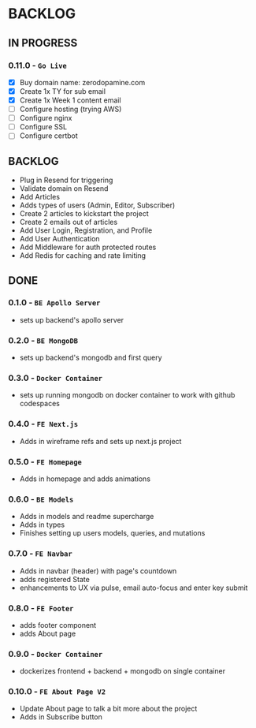# BACKLOG

## IN PROGRESS
### **0.11.0** - `Go Live`
- [X] Buy domain name: zerodopamine.com
- [X] Create 1x TY for sub email
- [X] Create 1x Week 1 content email
- [ ] Configure hosting (trying AWS)
- [ ] Configure nginx
- [ ] Configure SSL
- [ ] Configure certbot

## BACKLOG
- Plug in Resend for triggering
- Validate domain on Resend
- Add Articles
- Adds types of users (Admin, Editor, Subscriber)
- Create 2 articles to kickstart the project
- Create 2 emails out of articles
- Add User Login, Registration, and Profile
- Add User Authentication
- Add Middleware for auth protected routes
- Add Redis for caching and rate limiting

## DONE
### **0.1.0** - `BE Apollo Server`
- sets up backend's apollo server

### **0.2.0** - `BE MongoDB`
- sets up backend's mongodb and first query

### **0.3.0** - `Docker Container`
- sets up running mongodb on docker container to work with github codespaces

### **0.4.0** - `FE Next.js`
- Adds in wireframe refs and sets up next.js project

### **0.5.0** - `FE Homepage`
- Adds in homepage and adds animations

### **0.6.0** - `BE Models`
- Adds in models and readme supercharge
- Adds in types
- Finishes setting up users models, queries, and mutations

### **0.7.0** - `FE Navbar`
- Adds in navbar (header) with page's countdown
- adds registered State
- enhancements to UX via pulse, email auto-focus and enter key submit

### **0.8.0** - `FE Footer`
- adds footer component
- adds About page

### **0.9.0** - `Docker Container`
- dockerizes frontend + backend + mongodb on single container

### **0.10.0** - `FE About Page V2`
- Update About page to talk a bit more about the project
- Adds in Subscribe button